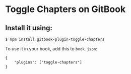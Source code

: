 # Toggle Chapters on GitBook

## Install it using:

```
$ npm install gitbook-plugin-toggle-chapters
```

To use it in your book, add this to `book.json`:
```
{
    "plugins": ["toggle-chapters"]
}
```
